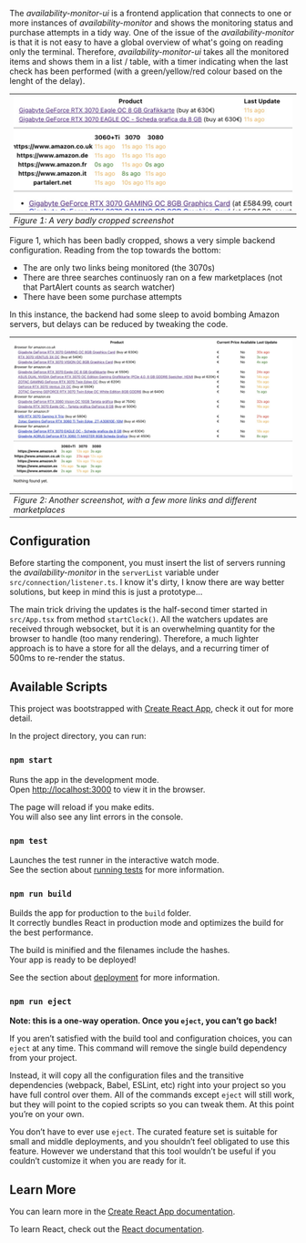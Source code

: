 The _availability-monitor-ui_ is a frontend application that connects to one or more instances of _availability-monitor_ and shows the monitoring status and purchase attempts in a tidy way. One of the issue of the _availability-monitor_ is that it is not easy to have a global overview of what's going on reading only the terminal. Therefore, _availability-monitor-ui_ takes all the monitored items and shows them in a list / table, with a timer indicating when the last check has been performed (with a green/yellow/red colour based on the lenght of the delay).

| ![UI Screenshot](../images/availability-monitor-ui.jpg) |
| --- |
| _Figure 1: A very badly cropped screenshot_ |

Figure 1, which has been badly cropped, shows a very simple backend configuration. Reading from the top towards the bottom:
 - The are only two links being monitored (the 3070s)
 - There are three searches continuosly ran on a few marketplaces (not that PartAlert counts as search watcher)
 - There have been some purchase attempts

In this instance, the backend had some sleep to avoid bombing Amazon servers, but delays can be reduced by tweaking the code.

| ![UI Screenshot](../images/availability-monitor-ui-3.jpg) |
| --- |
| _Figure 2: Another screenshot, with a few more links and different marketplaces_ |

## Configuration

Before starting the component, you must insert the list of servers running the _availability-monitor_  in the `serverList` variable under `src/connection/listener.ts`. I know it's dirty, I know there are way better solutions, but keep in mind this is just a prototype...

The main trick driving the updates is the half-second timer started in `src/App.tsx` from method `startClock()`. All the watchers updates are received through websocket, but it is an overwhelming quantity for the browser to handle (too many rendering). Therefore, a much lighter approach is to have a store for all the delays, and a recurring timer of 500ms to re-render the status.

## Available Scripts

This project was bootstrapped with [Create React App](https://github.com/facebook/create-react-app), check it out for more detail.

In the project directory, you can run:

### `npm start`

Runs the app in the development mode.\
Open [http://localhost:3000](http://localhost:3000) to view it in the browser.

The page will reload if you make edits.\
You will also see any lint errors in the console.

### `npm test`

Launches the test runner in the interactive watch mode.\
See the section about [running tests](https://facebook.github.io/create-react-app/docs/running-tests) for more information.

### `npm run build`

Builds the app for production to the `build` folder.\
It correctly bundles React in production mode and optimizes the build for the best performance.

The build is minified and the filenames include the hashes.\
Your app is ready to be deployed!

See the section about [deployment](https://facebook.github.io/create-react-app/docs/deployment) for more information.

### `npm run eject`

**Note: this is a one-way operation. Once you `eject`, you can’t go back!**

If you aren’t satisfied with the build tool and configuration choices, you can `eject` at any time. This command will remove the single build dependency from your project.

Instead, it will copy all the configuration files and the transitive dependencies (webpack, Babel, ESLint, etc) right into your project so you have full control over them. All of the commands except `eject` will still work, but they will point to the copied scripts so you can tweak them. At this point you’re on your own.

You don’t have to ever use `eject`. The curated feature set is suitable for small and middle deployments, and you shouldn’t feel obligated to use this feature. However we understand that this tool wouldn’t be useful if you couldn’t customize it when you are ready for it.

## Learn More

You can learn more in the [Create React App documentation](https://facebook.github.io/create-react-app/docs/getting-started).

To learn React, check out the [React documentation](https://reactjs.org/).

